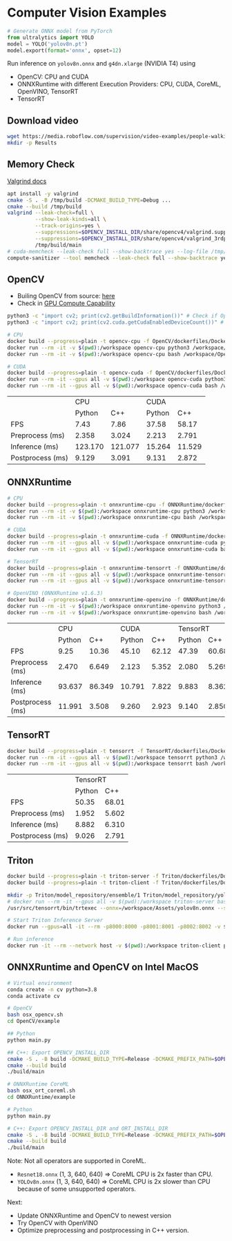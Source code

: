 # Computer Vision Examples
```python
# Generate ONNX model from PyTorch
from ultralytics import YOLO
model = YOLO('yolov8n.pt')
model.export(format='onnx', opset=12)
```

Run inference on `yolov8n.onnx` and `g4dn.xlarge` (NVIDIA T4) using
- OpenCV: CPU and CUDA
- ONNXRuntime with different Execution Providers: CPU, CUDA, CoreML, OpenVINO, TensorRT
- TensorRT

## Download video
```bash
wget https://media.roboflow.com/supervision/video-examples/people-walking.mp4 -O Assets/video.mp4
mkdir -p Results
```

## Memory Check
[Valgrind docs](https://web.stanford.edu/class/archive/cs/cs107/cs107.1222/resources/valgrind.html)
```bash
apt install -y valgrind
cmake -S . -B /tmp/build -DCMAKE_BUILD_TYPE=Debug ...
cmake --build /tmp/build
valgrind --leak-check=full \
         --show-leak-kinds=all \
         --track-origins=yes \
         --suppressions=$OPENCV_INSTALL_DIR/share/opencv4/valgrind.supp \
         --suppressions=$OPENCV_INSTALL_DIR/share/opencv4/valgrind_3rdparty.supp \
         /tmp/build/main
# cuda-memcheck --leak-check full --show-backtrace yes --log-file /tmp/gpu.out [executable/python3 main.py]
compute-sanitizer --tool memcheck --leak-check full --show-backtrace yes --log-file /tmp/gpu.out [executable/python3 main.py]
```

## OpenCV
- Builing OpenCV from source: [here](https://docs.opencv.org/4.7.0/d2/de6/tutorial_py_setup_in_ubuntu.html)
- Check in [GPU Compute Capability](https://developer.nvidia.com/cuda-gpus)
```bash
python3 -c "import cv2; print(cv2.getBuildInformation())" # Check if OpenCV build information
python3 -c "import cv2; print(cv2.cuda.getCudaEnabledDeviceCount())" # Check if CUDA is enabled

# CPU
docker build --progress=plain -t opencv-cpu -f OpenCV/dockerfiles/Dockerfile.cpu .
docker run --rm -it -v $(pwd):/workspace opencv-cpu python3 /workspace/OpenCV/example/main.py
docker run --rm -it -v $(pwd):/workspace opencv-cpu bash /workspace/OpenCV/example/run.sh

# CUDA
docker build --progress=plain -t opencv-cuda -f OpenCV/dockerfiles/Dockerfile.cuda .
docker run --rm -it --gpus all -v $(pwd):/workspace opencv-cuda python3 /workspace/OpenCV/example/main.py
docker run --rm -it --gpus all -v $(pwd):/workspace opencv-cuda bash /workspace/OpenCV/example/run.sh
```

<table>
  <tr>
    <td></td>
    <td colspan="2">CPU</td>
    <td colspan="2">CUDA</td>
  </tr>
  <tr>
    <td ></td>
    <td>Python</td>
    <td>C++</td>
    <td>Python</td>
    <td>C++</td>
  </tr>
  <tr>
    <td>FPS</td>
    <td>7.43</td>
    <td>7.86</td>
    <td>37.58</td>
    <td>58.17</td>
  </tr>
  <tr>
    <td>Preprocess (ms)</td>
    <td>2.358</td>
    <td>3.024</td>
    <td>2.213</td>
    <td>2.791</td>
  </tr>
  <tr>
    <td>Inference (ms)</td>
    <td>123.170</td>
    <td>121.077</td>
    <td>15.264</td>
    <td>11.529</td>
  </tr>
  <tr>
    <td>Postprocess (ms)</td>
    <td>9.129</td>
    <td>3.091</td>
    <td>9.131</td>
    <td>2.872</td>
  </tr>
</table>

## ONNXRuntime
```bash
# CPU
docker build --progress=plain -t onnxruntime-cpu -f ONNXRuntime/dockerfiles/Dockerfile.cpu .
docker run --rm -it -v $(pwd):/workspace onnxruntime-cpu python3 /workspace/ONNXRuntime/example/main.py
docker run --rm -it -v $(pwd):/workspace onnxruntime-cpu bash /workspace/ONNXRuntime/example/run.sh

# CUDA
docker build --progress=plain -t onnxruntime-cuda -f ONNXRuntime/dockerfiles/Dockerfile.cuda .
docker run --rm -it --gpus all -v $(pwd):/workspace onnxruntime-cuda python3 /workspace/ONNXRuntime/example/main.py
docker run --rm -it --gpus all -v $(pwd):/workspace onnxruntime-cuda bash /workspace/ONNXRuntime/example/run.sh

# TensorRT
docker build --progress=plain -t onnxruntime-tensorrt -f ONNXRuntime/dockerfiles/Dockerfile.tensorrt .
docker run --rm -it --gpus all -v $(pwd):/workspace onnxruntime-tensorrt python3 /workspace/ONNXRuntime/example/main.py
docker run --rm -it --gpus all -v $(pwd):/workspace onnxruntime-tensorrt bash /workspace/ONNXRuntime/example/run.sh

# OpenVINO (ONNXRuntime v1.6.3)
docker build --progress=plain -t onnxruntime-openvino -f ONNXRuntime/dockerfiles/Dockerfile.openvino .
docker run --rm -it -v $(pwd):/workspace onnxruntime-openvino python3 /workspace/ONNXRuntime/example/main.py
docker run --rm -it -v $(pwd):/workspace onnxruntime-openvino bash /workspace/ONNXRuntime/example/run.sh
```

<table>
  <tr>
    <td></td>
    <td colspan="2">CPU</td>
    <td colspan="2">CUDA</td>
    <td colspan="2">TensorRT</td>
  </tr>
  <tr>
    <td ></td>
    <td>Python</td>
    <td>C++</td>
    <td>Python</td>
    <td>C++</td>
    <td>Python</td>
    <td>C++</td>
  </tr>
  <tr>
    <td>FPS</td>
    <td>9.25</td>
    <td>10.36</td>
    <td>45.10</td>
    <td>62.12</td>
    <td>47.39</td>
    <td>60.68</td>
  </tr>
    <tr>
    <td>Preprocess (ms)</td>
    <td>2.470</td>
    <td>6.649</td>
    <td>2.123</td>
    <td>5.352</td>
    <td>2.080</td>
    <td>5.269</td>
  </tr>
  <tr>
    <td>Inference (ms)</td>
    <td>93.637</td>
    <td>86.349</td>
    <td>10.791</td>
    <td>7.822</td>
    <td>9.883</td>
    <td>8.362</td>
  </tr>
  <tr>
    <td>Postprocess (ms)</td>
    <td>11.991</td>
    <td>3.508</td>
    <td>9.260</td>
    <td>2.923</td>
    <td>9.140</td>
    <td>2.850</td>
  </tr>
</table>

## TensorRT
```bash
docker build --progress=plain -t tensorrt -f TensorRT/dockerfiles/Dockerfile .
docker run --rm -it --gpus all -v $(pwd):/workspace tensorrt python3 /workspace/TensorRT/example/main.py
docker run --rm -it --gpus all -v $(pwd):/workspace tensorrt bash /workspace/TensorRT/example/run.sh
```

<table>
  <tr>
    <td></td>
    <td colspan="2">TensorRT</td>
  </tr>
  <tr>
    <td ></td>
    <td>Python</td>
    <td>C++</td>
  </tr>
  <tr>
    <td>FPS</td>
    <td>50.35</td>
    <td>68.01</td>
  </tr>
  <tr>
    <td>Preprocess (ms)</td>
    <td>1.952</td>
    <td>5.602</td>
  </tr>
  <tr>
    <td>Inference (ms)</td>
    <td>8.882</td>
    <td>6.310</td>
  </tr>
  <tr>
    <td>Postprocess (ms)</td>
    <td>9.026</td>
    <td>2.791</td>
  </tr>
</table>


## Triton
```bash
docker build --progress=plain -t triton-server -f Triton/dockerfiles/Dockerfile.server .
docker build --progress=plain -t triton-client -f Triton/dockerfiles/Dockerfile.client .

mkdir -p Triton/model_repository/ensemble/1 Triton/model_repository/yolov8n/1
# docker run --rm -it --gpus all -v $(pwd):/workspace triton-server bash
/usr/src/tensorrt/bin/trtexec --onnx=/workspace/Assets/yolov8n.onnx --saveEngine=/workspace/Triton/model_repository/yolov8n/1/model.plan --explicitBatch

# Start Triton Inference Server
docker run --gpus=all -it --rm -p8000:8000 -p8001:8001 -p8002:8002 -v $(pwd)/Triton/model_repository:/models triton-server tritonserver --model-repository=/models

# Run inference
docker run -it --rm --network host -v $(pwd):/workspace triton-client python3 /workspace/Triton/client.py
```

## ONNXRuntime and OpenCV on Intel MacOS
```bash
# Virtual environment
conda create -n cv python=3.8
conda activate cv
```

```bash
# OpenCV
bash osx_opencv.sh
cd OpenCV/example

## Python
python main.py

## C++: Export OPENCV_INSTALL_DIR
cmake -S . -B build -DCMAKE_BUILD_TYPE=Release -DCMAKE_PREFIX_PATH=$OPENCV_INSTALL_DIR
cmake --build build
./build/main
```

```bash
# ONNXRuntime CoreML
bash osx_ort_coreml.sh
cd ONNXRuntime/example

# Python
python main.py

# C++: Export OPENCV_INSTALL_DIR and ORT_INSTALL_DIR
cmake -S . -B build -DCMAKE_BUILD_TYPE=Release -DCMAKE_PREFIX_PATH=$OPENCV_INSTALL_DIR -DORT_INSTALL_DIR=$ORT_INSTALL_DIR
cmake --build build
./build/main
```
Note: Not all operators are supported in CoreML.
- `Resnet18.onnx` (1, 3, 640, 640) => CoreML CPU is 2x faster than CPU.
- `YOLOv8n.onnx` (1, 3, 640, 640) => CoreML CPU is 2x slower than CPU because of some unsupported operators.


Next:
- Update ONNXRuntime and OpenCV to newest version
- Try OpenCV with OpenVINO
- Optimize preprocessing and postprocessing in C++ version.
